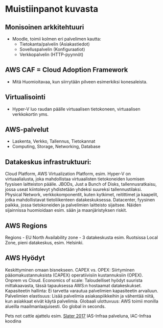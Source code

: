 # Muistiinpanot kuvasta

## **Monisoinen arkkitehtuuri**
   - Moodle, toimii kolmen eri palvelimen kautta:
     - Tietokanta/palvelin (Asiakastiedot)
     - Sovelluspalvelin (Konfiguraatiot)
     - Verkkopalvelin (HTTP-pyynnöt)

## **AWS CAF = Cloud Adoption Framework**
   - Mitä Huomioitavaa, kun siirrytään pilveen esimerkiksi konesaleista.

## **Virtualisointi**
   - Hyper-V luo raudan päälle virtuaalisen tietokoneen, virtuaalisen verkkokortin yms.

## **AWS-palvelut**
- Laskenta, Verkko, Tallennus, Tietokannat
- Computing, Storage, Networking, Database

## Datakeskus infrastruktuuri:

Cloud Platform, AWS
Virtualization Platform, esim. Hyper-V on virtuaalialusta, joka mahdollistaa virtuaalisten tietokoneiden luomisen fyysisen laitteiston päälle.
JBODs, Just a Bunch of Disks, tallennusratkaisu, jossa useat kiintolevyt yhdistetään yhdeksi suureksi tallennustilaksi.
Physical Network, verkkokomponentit, kuten kytkimet, reitittimet ja kaapelit, jotka mahdollistavat tietoliikenteen datakeskuksessa.
Datacenter, fyysinen paikka, jossa tietokoneiden ja palvelimien laitteisto sijaitsee. Näiden sijainnissa huomioidaan esim. sään ja maanjäristyksen riskit.

## AWS Regions

Regions - EU North
Availability zone - 3 datakeskusta esim. Ruotsissa
Local Zone, pieni datakeskus, esim. Helsinki.

## **AWS Hyödyt**

Keskittyminen omaan bisnekseen. 
CAPEX vs. OPEX: Siirtyminen pääomakustannuksista (CAPEX) operatiivisiin kustannuksiin (OPEX). Onprem vs Cloud.
Economics of scale: Taloudelliset hyödyt suurista mittakaavasta, tässä tapauksessa AWS:n hostaamat datakeskukset.
Kapasiteetin hallinta: Ei tarvetta varautua palvelimien kapasiteetin arvailuun. 
Palvelimien elastisuus: Lisää palvelimia asiakaspiikkeihin ja vähentää niitä, kun asiakkaat eivät käytä palvelimia.
Globaali ulottuvuus: AWS toimii monilla alueilla maailmanlaajuisesti. Go global in seconds.

Pets not cattle ajattelu esim. [Slater 2017](https://github.com/WindoCode/PalvelintenHallinta/blob/main/h2-karjaa.md)
IAS-Infraa palveluna, IAC-Infraa koodina

